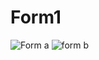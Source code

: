 # Form1
![Form a](https://github.com/Ashmeet1999/Form1/assets/127505055/48b134bc-5b9d-4d62-b37e-66f663371d5c)
![form b](https://github.com/Ashmeet1999/Form1/assets/127505055/b22cd946-61ad-4997-97d4-d2dae7cc3fc4)
